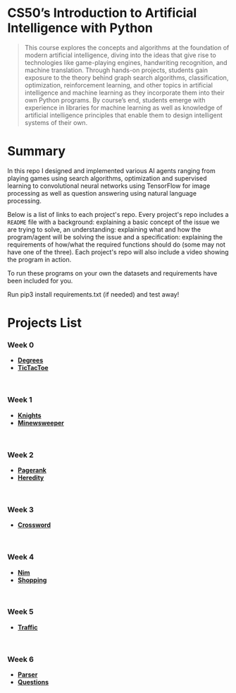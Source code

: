 # CS50’s Introduction to Artificial Intelligence with Python

> This course explores the concepts and algorithms at the foundation of modern artificial intelligence, 
diving into the ideas that give rise to technologies like game-playing engines, handwriting recognition, 
and machine translation. Through hands-on projects, students gain exposure to the theory behind graph 
search algorithms, classification, optimization, reinforcement learning, and other topics in artificial 
intelligence and machine learning as they incorporate them into their own Python programs. By course’s end, 
students emerge with experience in libraries for machine learning as well as knowledge of artificial intelligence 
principles that enable them to design intelligent systems of their own.

# Summary

In this repo I designed and implemented various AI agents ranging from playing games using search algorithms, optimization 
and supervised learning to convolutional neural networks using TensorFlow for image processing as well as question 
answering using natural language processing. 

Below is a list of links to each project's repo. Every project's repo includes a `README` file with a background: explaining
a basic concept of the issue we are trying to solve, an understanding: explaining what and how the program/agent will be solving the issue and 
a specification: explaining the requirements of how/what the required functions should do (some may not have one of the three). Each project's repo will also include a video showing the program in action.

To run these programs on your own the datasets and requirements have been included for you.  

Run pip3 install requirements.txt (if needed) and test away!

# Projects List

### Week 0  
   - [**Degrees**](https://github.com/GezimHakramaj/AI50/tree/master/degrees)
   - [**TicTacToe**](https://github.com/GezimHakramaj/AI50/tree/master/tictactoe)

</br>

### Week 1  
   
   - [**Knights**](https://github.com/GezimHakramaj/AI50/tree/master/knights)
   - [**Minewsweeper**](https://github.com/GezimHakramaj/AI50/tree/master/minesweeper)  

</br>

### Week 2
   
   - [**Pagerank**](https://github.com/GezimHakramaj/AI50/tree/master/pagerank)
   - [**Heredity**](https://github.com/GezimHakramaj/AI50/tree/master/heredity)

</br>

### Week 3
   
   - [**Crossword**](https://github.com/GezimHakramaj/AI50/tree/master/crossword)

</br>

### Week 4
   
   - [**Nim**](https://github.com/GezimHakramaj/AI50/tree/master/nim)
   - [**Shopping**](https://github.com/GezimHakramaj/AI50/tree/master/shopping)

</br>

### Week 5
   
   - [**Traffic**](https://github.com/GezimHakramaj/AI50/tree/master/traffic)
	
</br>

### Week 6
   
   - [**Parser**](https://github.com/GezimHakramaj/AI50/tree/master/parser)
   - [**Questions**](https://github.com/GezimHakramaj/AI50/tree/master/questions)
